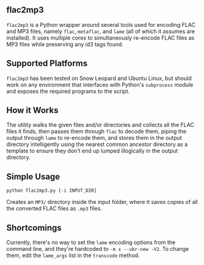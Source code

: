 flac2mp3
----

`flac2mp3` is a Python wrapper around several tools used for encoding FLAC and
MP3 files, namely `flac`, `metaflac`, and `lame` (all of which it assumes are
installed). It uses multiple cores to simultaneously re-encode FLAC files as MP3
files while preserving any id3 tags found.

Supported Platforms
----
`flac2mp3` has been tested on Snow Leopard and Ubuntu Linux, but should work on
any environment that interfaces with Python's `subprocess` module and exposes
the required programs to the script.

How it Works
----
The utility walks the given files and/or directories and collects all the FLAC
files it finds, then passes them through `flac` to decode them, piping the
output through `lame` to re-encode them, and stores them in the output directory
intelligently using the nearest common ancestor directory as a template to
ensure they don't end up lumped illogically in the output directory.

Simple Usage
----
`python flac2mp3.py [-i INPUT_DIR]`

Creates an `MP3/` directory inside the input folder, where it saves copies of all the converted FLAC files as `.mp3` files.

Shortcomings
----
Currently, there's no way to set the `lame` encoding options from the command
line, and they're hardcoded to `-m s --vbr-new -V2`. To change them, edit the
`lame_args` list in the `transcode` method.
